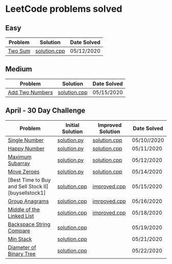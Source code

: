 # LeetCode problems solved

## Easy

| Problem            | Solution                | Date Solved |
| ------------------ | ----------------------- | ----------- |
| [Two Sum][twosum1] | [solution.cpp][twosum2] | 05/12/2020  |

## Medium

| Problem                           | Solution                       | Date Solved |
| --------------------------------- | ------------------------------ | ----------- |
| [Add Two Numbers][addtwonumbers1] | [solution.cpp][addtwonumbers2] | 05/15/2020  |

## April - 30 Day Challenge

| Problem                                             | Initial Solution                    | Improved Solution              | Date Solved |
| --------------------------------------------------- | ----------------------------------- | ------------------------------ | ----------- |
| [Single Number][singlenumber1]                      | [solution.py][singlenumber2]        | [solution.cpp][singlenumber3]  | 05/10//2020 |
| [Happy Number][happynumber1]                        | [solution.py][happynumber2]         | [solution.cpp][happynumber3]   | 05/11/2020  |
| [Maximum Subarray][maxsubarray1]                    | [solution.py][maxsubarray2]         | [solution.cpp][maxsubarray3]   | 05/12/2020  |
| [Move Zeroes][movezeroes1]                          | [solution.py][movezeroes2]          | [solution.cpp][movezeroes3]    | 05/14/2020  |
| [Best Time to Buy and Sell Stock II][buysellstock1] | [solution.cpp][buysellstocks2]      | [improved.cpp][buysellstocks3] | 05/15/2020  |
| [Group Anagrams][groupanagrams1]                    | [solution.cpp][groupanagrams2]      | [imrpoved.cpp][groupanagrams3] | 05/16/2020  |
| [Middle of the Linked List][middlell1]              | [solution.cpp][middlell2]           | [improved.cpp][middlell3]      | 05/18/2020  |
| [Backspace String Compare][stringcompare1]          | [solution.cpp][stringcompare2]      |                                | 05/19/2020  |
| [Min Stack][minstack1]                              | [solution.cpp][minstack2]           |                                | 05/21/2020  |
| [Diameter of Binary Tree][diameterbinarytree1]      | [solution.cpp][diameterbinarytree2] |                                | 05/22/2020  |

[singlenumber1]: https://leetcode.com/explore/challenge/card/30-day-leetcoding-challenge/528/week-1/3283/
[singlenumber2]: ./April/SingleNumber/solution.py
[singlenumber3]: ./April/SingleNumber/solution.cpp
[happynumber1]: https://leetcode.com/explore/challenge/card/30-day-leetcoding-challenge/528/week-1/3284/
[happynumber2]: ./April/HappyNumber/solution.py
[happynumber3]: ./April/HappyNumber/solution.cpp
[twosum1]: https://leetcode.com/problems/two-sum/
[twosum2]: ./Easy/TwoSum/solution.cpp
[maxsubarray1]: https://leetcode.com/explore/challenge/card/30-day-leetcoding-challenge/528/week-1/3285/
[maxsubarray2]: ./April/MaxSubarray/solution.py
[maxsubarray3]: ./April/MaxSubarray/solution.cpp
[movezeroes1]: https://leetcode.com/explore/challenge/card/30-day-leetcoding-challenge/528/week-1/3286/
[movezeroes2]: ./April/MoveZeroes/solution.py
[movezeroes3]: ./April/MoveZeroes/solution.cpp
[addtwonumbers1]: https://leetcode.com/problems/add-two-numbers/
[addtwonumbers2]: ./Medium/AddTwoNumbers/solution.cpp
[buysellstocks1]: https://leetcode.com/explore/challenge/card/30-day-leetcoding-challenge/528/week-1/3287/
[buysellstocks2]: ./April/BuyAndSellStocks/solution.cpp
[buysellstocks3]: ./April/BuyAndSellStocks/improved.cpp
[groupanagrams1]: https://leetcode.com/explore/challenge/card/30-day-leetcoding-challenge/528/week-1/3288/
[groupanagrams2]: ./April/GroupAnagrams/solution.cpp
[groupanagrams3]: ./April/GroupAnagrams/improved.cpp
[middlell1]: https://leetcode.com/explore/challenge/card/30-day-leetcoding-challenge/529/week-2/3290/
[middlell2]: ./April/MiddleOfLinkedList/solution.cpp
[middlell3]: ./April/MiddleOfLinkedList/improved.cpp
[stringcompare1]: https://leetcode.com/explore/challenge/card/30-day-leetcoding-challenge/529/week-2/3291/
[stringcompare2]: ./April/BackspaceStringCompare/solution.cpp
[minstack1]: https://leetcode.com/explore/challenge/card/30-day-leetcoding-challenge/529/week-2/3292/
[minstack2]: ./April/MinStack/solution.cpp
[diameterbinarytree1]: https://leetcode.com/explore/challenge/card/30-day-leetcoding-challenge/529/week-2/3293/
[diameterbinarytree2]: ./April/DiameterOfBinaryTree/solution.cpp
